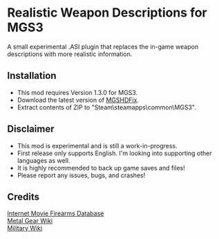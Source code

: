 # Realistic Weapon Descriptions for MGS3
A small experimental .ASI plugin that replaces the in-game weapon descriptions with more realistic information.

## Installation
- This mod requires Version 1.3.0 for MGS3.
- Download the latest version of [MGSHDFix](https://www.nexusmods.com/metalgearsolidmastercollection/mods/65).
- Extract contents of ZIP to "Steam\steamapps\common\MGS3".

## Disclaimer
- This mod is experimental and is still a work-in-progress.
- First release only supports English. I'm looking into supporting other languages as well.
- It is highly recommended to back up game saves and files!
- Please report any issues, bugs, and crashes!

## Credits
[Internet Movie Firearms Database](https://www.imfdb.org/)<br />
[Metal Gear Wiki](https://metalgear.fandom.com/)<br />
[Military Wiki](https://military-history.fandom.com)<br />

